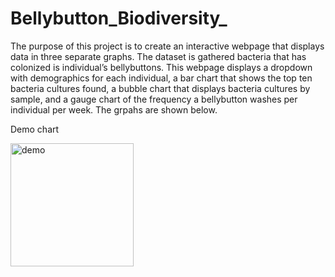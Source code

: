 # Bellybutton_Biodiversity_

The purpose of this project is to create an interactive webpage that displays data in three separate graphs. The dataset is gathered bacteria that has colonized is individual’s bellybuttons. This webpage displays a dropdown with demographics for each individual, a bar chart that shows the top ten bacteria cultures found, a bubble chart that displays bacteria cultures by sample, and a gauge chart of the frequency a bellybutton washes per individual per week. The grpahs are shown below.

Demo chart

<img width="197" alt="demo" src="https://user-images.githubusercontent.com/100978922/174198336-9b9c3992-b0e2-47f1-9238-da5ede6ca066.png">
